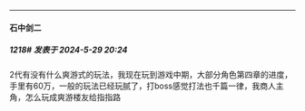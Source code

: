 ﻿
*****

####  石中剑二  
##### 1218#       发表于 2024-5-29 20:24

2代有没有什么爽游式的玩法，我现在玩到游戏中期，大部分角色第四章的进度，手里有60万，一般的玩法已经玩腻了，打boss感觉打法也千篇一律，我商人主角，怎么玩成爽游楼友给指指路

